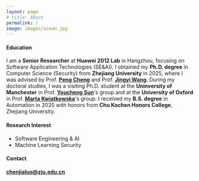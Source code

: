 ```yaml
---
layout: page
# title: About
permalink: /
image: images/ocean.jpg
---
```

#### Education

I am a **Senior Researcher** at **Huawei 2012 Lab** in Hangzhou, focusing on Software Application Technologies (SE&AI). I obtained my **Ph.D. degree** in Computer Science (Security) from **Zhejiang University** in 2025, where I was advised by Prof. **[Peng Cheng](https://person.zju.edu.cn/en/cp#0)** and Prof. **[Jingyi Wang](https://wang-jingyi.github.io/)**. During my doctoral studies, I was a visiting Ph.D. student at the **Uninversity of Manchester** in Prof. **[Youcheng Sun](https://research.manchester.ac.uk/en/persons/youcheng.sun)**'s group and at the **University of Oxford** in Prof. **[Marta Kwiatkowska](https://www.cs.ox.ac.uk/people/marta.kwiatkowska/)**'s group. I received my **B.S. degree** in Automation in 2020 with honors from **Chu Kochen Honors College**, Zhejiang University. 

<!-- <img align="right" src="images/me2.jpeg" />  -->
<!-- <img style="float: right;" src="images/me2.jpeg">  -->

#### Research Interest

- Software Engineering & AI 
- Machine Learning Security 


#### Contact
**[chenjialuo@zju.edu.cn](mailto:chenjialuo@zju.edu.cn)**
